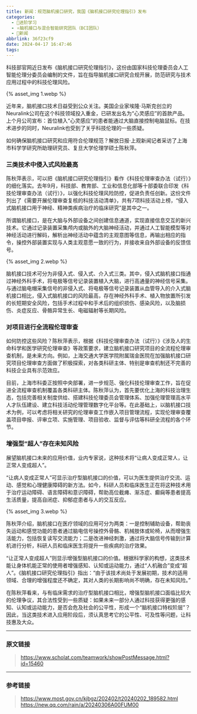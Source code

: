 ```yaml
---
title: 新闻：规范脑机接口研究，我国《脑机接口研究伦理指引》发布
categories:
  - 🌙进阶学习
  - ⭐脑机接口与混合智能研究团队（BCI团队）
  - 💫新闻
abbrlink: 36f23cf9
date: 2024-04-17 16:47:46
tags:
---
```


科技部官网近日发布《脑机接口研究伦理指引》，这份由国家科技伦理委员会人工智能伦理分委员会编制的文件，旨在指导脑机接口研究合规开展，防范研究与技术应用过程中的科技伦理风险。

{% asset_img 1.webp %}

<!--more-->

近年来，脑机接口技术日益受到公众关注。美国企业家埃隆·马斯克创立的Neuralink公司在这个科技领域投入重金，已研发出名为“心灵感应”的首款产品。上个月公司宣布：首位植入“心灵感应”的患者能通过大脑直接控制电脑鼠标。在技术进步的同时，Neuralink也受到了关乎科技伦理的一些质疑。

如何确保脑机接口研究和应用符合伦理规范？解放日报·上观新闻记者采访了上海市科学学研究所助理研究员、复旦大学伦理学硕士陈秋萍。

### 三类技术中侵入式风险最高

陈秋萍表示，可以把《脑机接口研究伦理指引》看作《科技伦理审查办法（试行）》的细化落实。去年9月，科技部、教育部、工业和信息化部等十部委联合印发《科技伦理审查办法（试行）》，以强化科技伦理风险防控，促进负责任创新。这份文件列出了《需要开展伦理审查复核的科技活动清单》，共有7项科技活动上榜，“侵入式脑机接口用于神经、精神类疾病治疗的临床研究”是其中之一。

所谓脑机接口，是在大脑与外部设备之间创建信息通道，实现直接信息交互的新兴技术。它通过记录装置采集颅内或脑外的大脑神经活动，并通过人工智能模型等对神经活动进行解码，解析出神经活动中蕴含的主观意图等信息，再输出相应的指令，操控外部装置实现与人类主观意愿一致的行为，并接收来自外部设备的反馈信号。

{% asset_img 2.webp %}

脑机接口技术可分为非侵入式、侵入式、介入式三类。其中，侵入式脑机接口指通过神经外科手术，将电极等信号记录装置植入大脑，进行高通量的神经信号采集。与通过脑电帽采集信号的非侵入式、将电极等信号记录装置从血管导入的介入式脑机接口相比，侵入式脑机接口的风险最高，存在神经外科手术、植入物放置所引发的长短期安全风险，包括手术过程中和手术后的组织损伤、感染风险，以及脑损伤、炎症反应、骨骼异常生长、电磁辐射等长期风险。

### 对项目进行全流程伦理审查

如何防控这些风险？陈秋萍表示，根据《科技伦理审查办法（试行）》《涉及人的生命科学和医学研究伦理审查》等政策要求，建立脑机接口研究项目的全流程伦理审查机制，是未来方向。例如，上海交通大学医学院附属瑞金医院在加强脑机接口研究项目伦理审查方面做了积极探索，对各类科研主体、特别是审查机制还不完善的科技企业具有示范效应。

目前，上海市科委正按照中央部署，进一步规范、强化科技伦理审查工作，旨在促进全流程审查机制覆盖各类科研主体。陈秋萍认为，首先要优化上海的科技治理生态，包括完善相关制度供给、搭建科技伦理委员会管理体系、加强伦理管理高水平人才队伍建设、建立科技活动伦理管理数字化平台等。在此基础上，以脑机接口技术为例，可以考虑将相关研究的伦理审查工作嵌入项目管理流程，实现伦理审查覆盖项目申报、评审立项、实施管理、项目验收、监督与评估等科研全流程的各个环节。

### 增强型“超人”存在未知风险

展望脑机接口未来的应用价值，业内专家说，这种技术将“让病人变成正常人，让正常人变成超人”。

“让病人变成正常人”可显示治疗型脑机接口的价值，可以为医生提供治疗交流、运动、感觉和心理健康障碍的新方法。如今，科研人员和临床医生正在将这种技术用于治疗运动障碍、语言障碍和意识障碍，帮助高位截瘫、渐冻症、癫痫等患者提高生活质量，提高自闭症、抑郁症患者与人的交互反应。

{% asset_img 3.webp %}

陈秋萍介绍，脑机接口在医疗领域的应用可分为两类：一是控制辅助设备，帮助丧失运动和感觉功能的患者通过脑电信号操控外骨骼、机械肢体或轮椅，从而增强生活能力，包括恢复读写交流能力；二是改进神经刺激，通过将大脑信号传输到计算机进行分析，科研人员和临床医生将提升一些疾病的治疗效果。

“让正常人变成超人”则显示增强型脑机接口的价值。根据科学家的构想，这类技术能让身体机能正常的使用者增强感知、认知或运动能力，通过“人机融合”变成“超人”。《脑机接口研究伦理指引》指出：“由于该技术尚处于发展初期，技术的适用领域、合理的增强程度还不确定，其对人类的长期影响尚不明确，存在未知风险。”

在陈秋萍看来，与有临床需求的治疗型脑机接口相比，增强型脑机接口面临比较大的伦理争议，其合法性受到一些质疑：如果未来一部分人通过科技获得更强的感知、认知或运动能力，是否会危及社会的公平性，形成一个“脑机接口特权阶层”？因此，当这类技术进入应用阶段后，须认真思考它的公平性、可及性等问题，让科技惠及大众。

***

### 原文链接

> <https://www.scholat.com/teamwork/showPostMessage.html?id=15460>

***

### 参考链接

> <https://www.most.gov.cn/kjbgz/202402/t20240202_189582.html>
> <https://new.qq.com/rain/a/20240306A00FUM00>
